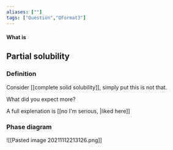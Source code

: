 ```yaml
---
aliases: [""]
tags: ["Question","QFormat3"]
---
```


#### What is
## Partial solubility
### Definition
Consider [[complete solid solubility]], simply put this is not that.

What did you expect more?

A full explenation is [[no I'm serious, |liked here]]
### Phase diagram
![[Pasted image 20211112213126.png]]

